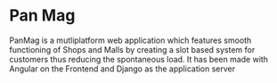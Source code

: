 # Pan Mag
PanMag is a mutliplatform web application which features smooth functioning of Shops and Malls by creating a slot based system for customers thus reducing the spontaneous load. It has been made with Angular on the Frontend and Django as the application server
